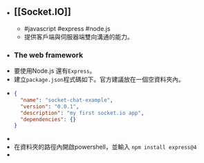 - ## [[Socket.IO]]
	- #javascript #express #node.js
	- 提供客戶端與伺服器端雙向溝通的能力。
- ### The web framework
- 要使用Node.js 還有`Express`。
- 建立`package.json`程式碼如下。官方建議放在一個空資料夾內。
- ```Json
  {
    "name": "socket-chat-example",
    "version": "0.0.1",
    "description": "my first socket.io app",
    "dependencies": {}
  }
  ```
-
- 在資料夾的路徑內開啟powershell，並輸入 `npm install express@4`
-